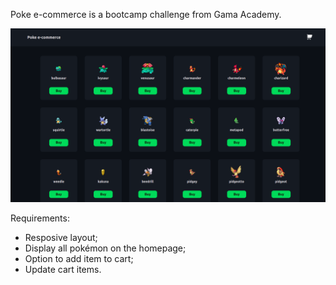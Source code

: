 Poke e-commerce is a bootcamp challenge from Gama Academy.

![ProjectImage!](public/pokeecommerce.png)

Requirements:

- Resposive layout;
- Display all pokémon on the homepage;
- Option to add item to cart;
- Update cart items.
